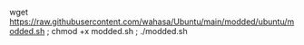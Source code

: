 wget https://raw.githubusercontent.com/wahasa/Ubuntu/main/modded/ubuntu/modded.sh ; chmod +x modded.sh ; ./modded.sh
